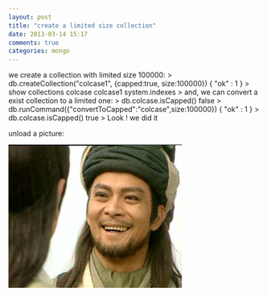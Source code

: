 ```yaml
---
layout: post
title: "create a limited size collection"
date: 2013-03-14 15:17
comments: true
categories: mongo 
---
```

we create a collection with limited size 100000:
    > db.createCollection("colcase1", {capped:true, size:100000})
    { "ok" : 1 }
    > show collections
    colcase
    colcase1
    system.indexes
    >
and, we can convert a exist collection to a limited one:
    > db.colcase.isCapped()
    false
    > db.runCommand({"convertToCapped":"colcase",size:100000})
    { "ok" : 1 }
    > db.colcase.isCapped()
    true
    >
Look ! we did it

unload a picture:  

![](/images/qiaofeng.jpg "qiaofeng")

